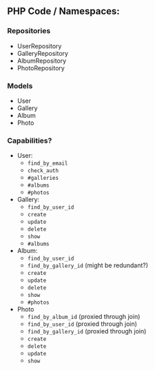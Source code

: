 ## PHP Code / Namespaces:

### Repositories
* UserRepository
* GalleryRepository
* AlbumRepository
* PhotoRepository

### Models
* User
* Gallery
* Album
* Photo

### Capabilities?

* User:
    - `find_by_email`
    - `check_auth`
    - `#galleries`
    - `#albums`
    - `#photos`
* Gallery:
    - `find_by_user_id`
    - `create`
    - `update`
    - `delete`
    - `show`
    - `#albums`
* Album:
    - `find_by_user_id`
    - `find_by_gallery_id` (might be redundant?)
    - `create`
    - `update`
    - `delete`
    - `show`
    - `#photos`
* Photo
    - `find_by_album_id` (proxied through join)
    - `find_by_user_id` (proxied through join)
    - `find_by_gallery_id` (proxied through join)
    - `create`
    - `delete`
    - `update`
    - `show`